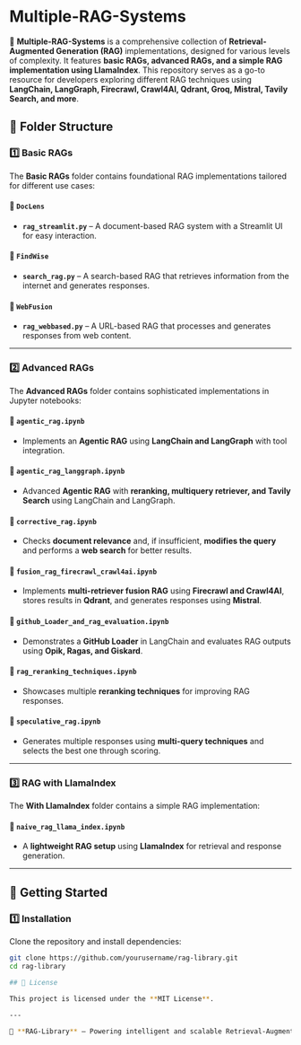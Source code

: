 # Multiple-RAG-Systems

🚀 **Multiple-RAG-Systems** is a comprehensive collection of **Retrieval-Augmented Generation (RAG)** implementations, designed for various levels of complexity. It features **basic RAGs, advanced RAGs, and a simple RAG implementation using LlamaIndex**. This repository serves as a go-to resource for developers exploring different RAG techniques using **LangChain, LangGraph, Firecrawl, Crawl4AI, Qdrant, Groq, Mistral, Tavily Search, and more**.

## 📌 Folder Structure

### 1️⃣ Basic RAGs

The **Basic RAGs** folder contains foundational RAG implementations tailored for different use cases:

#### 📂 `DocLens`
- **`rag_streamlit.py`** – A document-based RAG system with a Streamlit UI for easy interaction.

#### 📂 `FindWise`
- **`search_rag.py`** – A search-based RAG that retrieves information from the internet and generates responses.

#### 📂 `WebFusion`
- **`rag_webbased.py`** – A URL-based RAG that processes and generates responses from web content.

---

### 2️⃣ Advanced RAGs

The **Advanced RAGs** folder contains sophisticated implementations in Jupyter notebooks:

#### 📜 `agentic_rag.ipynb`
- Implements an **Agentic RAG** using **LangChain and LangGraph** with tool integration.

#### 📜 `agentic_rag_langgraph.ipynb`
- Advanced **Agentic RAG** with **reranking, multiquery retriever, and Tavily Search** using LangChain and LangGraph.

#### 📜 `corrective_rag.ipynb`
- Checks **document relevance** and, if insufficient, **modifies the query** and performs a **web search** for better results.

#### 📜 `fusion_rag_firecrawl_crawl4ai.ipynb`
- Implements **multi-retriever fusion RAG** using **Firecrawl and Crawl4AI**, stores results in **Qdrant**, and generates responses using **Mistral**.

#### 📜 `github_Loader_and_rag_evaluation.ipynb`
- Demonstrates a **GitHub Loader** in LangChain and evaluates RAG outputs using **Opik, Ragas, and Giskard**.

#### 📜 `rag_reranking_techniques.ipynb`
- Showcases multiple **reranking techniques** for improving RAG responses.

#### 📜 `speculative_rag.ipynb`
- Generates multiple responses using **multi-query techniques** and selects the best one through scoring.

---

### 3️⃣ RAG with LlamaIndex

The **With LlamaIndex** folder contains a simple RAG implementation:

#### 📜 `naive_rag_llama_index.ipynb`
- A **lightweight RAG setup** using **LlamaIndex** for retrieval and response generation.

---

## 🚀 Getting Started

### 1️⃣ Installation

Clone the repository and install dependencies:

```bash
git clone https://github.com/yourusername/rag-library.git
cd rag-library

## 📜 License

This project is licensed under the **MIT License**.

---

🚀 **RAG-Library** – Powering intelligent and scalable Retrieval-Augmented Generation workflows!
